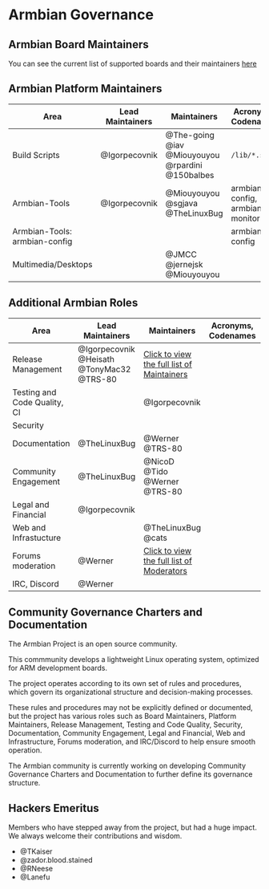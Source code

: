 # Armbian Governance

## Armbian Board Maintainers

You can see the current list of supported boards and their maintainers <a href="https://docs.armbian.com/Release_Board-Maintainers/">here</a>

## Armbian Platform Maintainers

| Area                          | Lead Maintainers | Maintainers                   | Acronyms, Codenames             | additional info                      |
|-------------------------------|-----------------|-------------------------------|---------------------------------|--------------------------------------|
| Build Scripts                 | @Igorpecovnik   | @The-going @iav @Miouyouyou @rpardini @150balbes | `/lib/*.sh`                     | code responsible for building images |
| Armbian-Tools                 | @Igorpecovnik   | @Miouyouyou @sgjava @TheLinuxBug | armbian-config, armbian-monitor | userland tools provided by Armbian   |
| Armbian-Tools: armbian-config |                 |                               | armbian-config                  |                                      |
| Multimedia/Desktops           |                 | @JMCC @jernejsk @Miouyouyou |                                 |                                      |

## Additional Armbian Roles

| Area                         | Lead Maintainers | Maintainers                                              | Acronyms, Codenames | additional info |
|------------------------------|-----------------|----------------------------------------------------------|---------------------|-----------------|
| Release Management           | @Igorpecovnik @Heisath @TonyMac32 @TRS-80 | [Click to view the full list of Maintainers](https://docs.armbian.com/Release_Board-Maintainers/) |                     |                 |
| Testing and Code Quality, CI |                 | @Igorpecovnik                                            |                     |                 |
| Security                     |                 |                                                          |                     |                 |
| Documentation                | @TheLinuxBug    | @Werner @TRS-80                                          |                     |                 |
| Community Engagement         | @TheLinuxBug    | @NicoD @Tido @Werner @TRS-80                             |                     |                 |
| Legal and Financial          | @Igorpecovnik   |                                                          |                     |                 |
| Web and Infrastucture        |                 | @TheLinuxBug @cats                                       |                     |                 |
| Forums moderation            | @Werner         | [Click to view the full list of Moderators](https://forum.armbian.com/members/2-moderators/) |                     |                 |
| IRC, Discord                 | @Werner         |                                                          |                     |                 |

## Community Governance Charters and Documentation
The Armbian Project is an open source community.

This commmunity develops a lightweight Linux operating system, optimized for ARM development boards.

The project operates according to its own set of rules and procedures, which govern its organizational structure and decision-making processes.

These rules and procedures may not be explicitly defined or documented, but the project has various roles such as Board Maintainers, Platform Maintainers, Release Management, Testing and Code Quality, Security, Documentation, Community Engagement, Legal and Financial, Web and Infrastructure, Forums moderation, and IRC/Discord to help ensure smooth operation.

The Armbian community is currently working on developing Community Governance Charters and Documentation to further define its governance structure.

## Hackers Emeritus

Members who have stepped away from the project, but had a huge impact.  We always welcome their contributions and wisdom.

* @TKaiser
* @zador.blood.stained
* @RNeese
* @Lanefu
